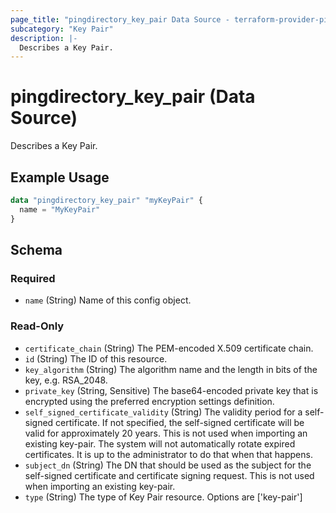 ```yaml
---
page_title: "pingdirectory_key_pair Data Source - terraform-provider-pingdirectory"
subcategory: "Key Pair"
description: |-
  Describes a Key Pair.
---
```


# pingdirectory_key_pair (Data Source)

Describes a Key Pair.

## Example Usage

```terraform
data "pingdirectory_key_pair" "myKeyPair" {
  name = "MyKeyPair"
}
```

<!-- schema generated by tfplugindocs -->
## Schema

### Required

- `name` (String) Name of this config object.

### Read-Only

- `certificate_chain` (String) The PEM-encoded X.509 certificate chain.
- `id` (String) The ID of this resource.
- `key_algorithm` (String) The algorithm name and the length in bits of the key, e.g. RSA_2048.
- `private_key` (String, Sensitive) The base64-encoded private key that is encrypted using the preferred encryption settings definition.
- `self_signed_certificate_validity` (String) The validity period for a self-signed certificate. If not specified, the self-signed certificate will be valid for approximately 20 years. This is not used when importing an existing key-pair. The system will not automatically rotate expired certificates. It is up to the administrator to do that when that happens.
- `subject_dn` (String) The DN that should be used as the subject for the self-signed certificate and certificate signing request. This is not used when importing an existing key-pair.
- `type` (String) The type of Key Pair resource. Options are ['key-pair']

